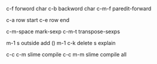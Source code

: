 c-f forword char
c-b backword char
c-m-f paredit-forward

c-a <home> row start
c-e <end>  row  end

c-m-space mark-sexp
c-m-t transpose-sexps

m-1 s outside add ()
m-1 c-k delete s explain

c-c c-m slime compile
c-c m-m slime compile all